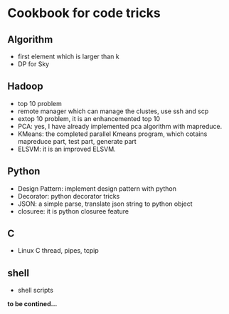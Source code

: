 # Cookbook for code tricks

## Algorithm
 * first element which is larger than k
 * DP for Sky 

## Hadoop
 * top 10 problem
 * remote manager which can manage the clustes, use ssh and scp
 * extop 10 problem, it is an enhancemented top 10
 * PCA: yes, I have already implemented pca algorithm with mapreduce.
 * KMeans: the completed parallel Kmeans program, which cotains mapreduce part, test part, generate part
 * ELSVM: it is an improved ELSVM.

## Python
 * Design Pattern: implement design pattern with python
 * Decorator: python decorator tricks
 * JSON: a simple parse, translate json string to python object
 * closuree: it is python closuree feature

## C
 * Linux C thread, pipes, tcpip

## shell
 * shell scripts
 

**to be contined...**
